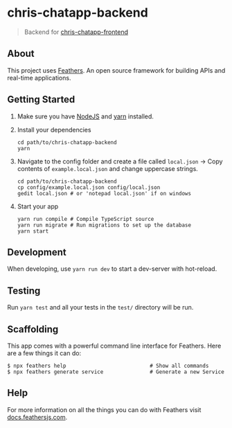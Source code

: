 # chris-chatapp-backend

> Backend for [chris-chatapp-frontend](http://github.com/justmedev/chris-chatapp-frontend)

## About

This project uses [Feathers](http://feathersjs.com). An open source framework for building APIs and real-time applications.

## Getting Started

1. Make sure you have [NodeJS](https://nodejs.org/) and [yarn](https://www.yarnpkg.com/) installed.
2. Install your dependencies

    ```shell
    cd path/to/chris-chatapp-backend
    yarn
    ```
   
3. Navigate to the config folder and create a file called `local.json` -> Copy contents of `example.local.json` and change uppercase strings.
   ```shell
   cd path/to/chris-chatapp-backend
   cp config/example.local.json config/local.json
   gedit local.json # or 'notepad local.json' if on windows
   ``` 

4. Start your app

    ```shell
    yarn run compile # Compile TypeScript source
    yarn run migrate # Run migrations to set up the database
    yarn start
    ```

## Development
When developing, use `yarn run dev` to start a dev-server with hot-reload.

## Testing

Run `yarn test` and all your tests in the `test/` directory will be run.

## Scaffolding

This app comes with a powerful command line interface for Feathers. Here are a few things it can do:

```
$ npx feathers help                           # Show all commands
$ npx feathers generate service               # Generate a new Service
```

## Help

For more information on all the things you can do with Feathers visit [docs.feathersjs.com](http://docs.feathersjs.com).
